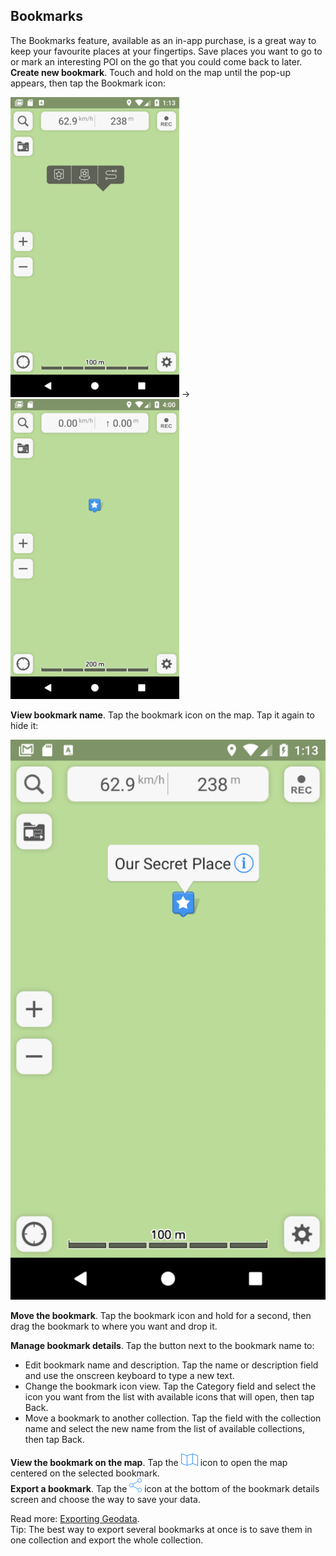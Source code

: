 ## Bookmarks

The Bookmarks feature, available as an in-app purchase, is a great way to keep your favourite places at your fingertips. Save places you want to go to or mark an interesting POI on the go that you could come back to later.  
**Create new bookmark**. Touch and hold on the map until the pop-up appears, then tap the Bookmark icon:

![](/assets/Screenshot_1509012811.png) → ![](/assets/single_bookmark.png)

**View bookmark name**. Tap the bookmark icon on the map. Tap it again to hide it:

![](/assets/Screenshot_1509012829.png)

**Move the bookmark**. Tap the bookmark icon and hold for a second, then drag the bookmark to where you want and drop it.

**Manage bookmark details**. Tap the button next to the bookmark name to:

* Edit bookmark name and description. Tap the name or description field and use the onscreen keyboard to type a new text.
* Change the bookmark icon view. Tap the Category field and select the icon you want from the list with available icons that will open, then tap Back.
* Move a bookmark to another collection. Tap the field with the collection name and select the new name from the list of available collections, then tap Back.

**View the bookmark on the map**. Tap the ![](/assets/icon_show_on_map.png) icon to open the map centered on the selected bookmark.  
**Export a bookmark**. Tap the ![](/assets/icon_share.png) icon at the bottom of the bookmark details screen and choose the way to save your data.

Read more: [Exporting Geodata](exporting-geodata.md).  
Tip: The best way to export several bookmarks at once is to save them in one collection and export the whole collection.